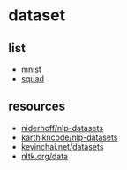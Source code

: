 # dataset

## list

* [mnist]()
* [squad]()

## resources

* [niderhoff/nlp-datasets](https://github.com/niderhoff/nlp-datasets)
* [karthikncode/nlp-datasets](https://github.com/karthikncode/nlp-datasets)
* [kevinchai.net/datasets](http://kevinchai.net/datasets)
* [nltk.org/data](http://www.nltk.org/nltk_data/)
